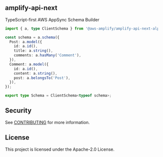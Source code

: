 ## amplify-api-next

TypeScript-first AWS AppSync Schema Builder

```ts
import { a, type ClientSchema } from '@aws-amplify/amplify-api-next-alpha';

const schema = a.schema({
  Post: a.model({
    id: a.id(),
    title: a.string(),
    comments: a.hasMany('Comment'),
  }),
  Comment: a.model({
    id: a.id(),
    content: a.string(),
    post: a.belongsTo('Post'),
  }),
});

export type Schema = ClientSchema<typeof schema>;
```

## Security

See [CONTRIBUTING](CONTRIBUTING.md#security-issue-notifications) for more information.

## License

This project is licensed under the Apache-2.0 License.

